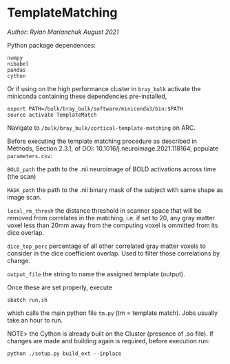 # TemplateMatching

*Author: Rylan Marianchuk*
*August 2021*

Python package dependences:
```
numpy
nibabel
pandas
cython
```

Or if using on the high performance cluster in ```bray_bulk``` activate the miniconda containing these dependencies pre-installed,

```
export PATH=/bulk/bray_bulk/software/miniconda3/bin:$PATH
source activate TemplateMatch
```

Navigate to ```/bulk/bray_bulk/cortical-template-matching``` on ARC.

Before executing the template matching procedure as described in Methods, Section 2.3.1, of DOI: 10.1016/j.neuroimage.2021.118164,
populate ```parameters.csv```:

```BOLD_path``` the path to the .nii neuroimage of BOLD activations across time (the scan)

```MASK_path``` the path to the .nii binary mask of the subject with same shape as image scan.

```local_rm_thresh``` the distance threshold in scanner space that will be removed from correlates in the matching. i.e. if set to 20, any gray matter voxel less than 20mm away from the computing voxel is ommitted from its dice overlap.

```dice_top_perc``` percentage of all other correlated gray matter voxels to consider in the dice coefficient overlap. Used to filter those correlations by change.

```output_file``` the string to name the assigned template (output).

Once these are set properly, execute

```
sbatch run.sh
```

which calls the main python file ```tm.py``` (tm = template match). Jobs usually take an hour to run.


NOTE> the Cython is already built on the Cluster (presence of .so file). If changes are made and building again is required, before execution run:

```
python ./setup.py build_ext --inplace
```

